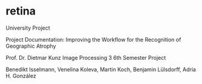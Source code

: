 # retina
University Project

Project Documentation:
Improving the Workflow for the Recognition of Geographic Atrophy

Prof. Dr. Dietmar Kunz
Image Processing 3
6th Semester Project

Benedikt Isselmann,
Venelina Koleva,
Martin Koch,
Benjamin Lülsdorff,
Adría H. González
